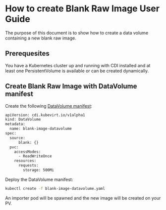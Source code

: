 # How to create Blank Raw Image User Guide
The purpose of this document is to show how to create a data volume containing a new blank raw image.

## Prerequesites
You have a Kubernetes cluster up and running with CDI installed and at least one PersistentVolume is available or can be created dynamically.

## Create Blank Raw Image with DataVolume manifest

Create the following [DataVolume manifest](../manifests/example/blank-image-datavolume.yaml):

```bash
apiVersion: cdi.kubevirt.io/v1alpha1
kind: DataVolume
metadata:
  name: blank-image-datavolume
spec:
  source:
      blank: {}
  pvc:
    accessModes:
      - ReadWriteOnce
    resources:
      requests:
        storage: 500Mi
```

Deploy the DataVolume manifest:

```bash
kubectl create -f blank-image-datavolume.yaml
```

An importer pod will be spawned and the new image will be created on your PV.
